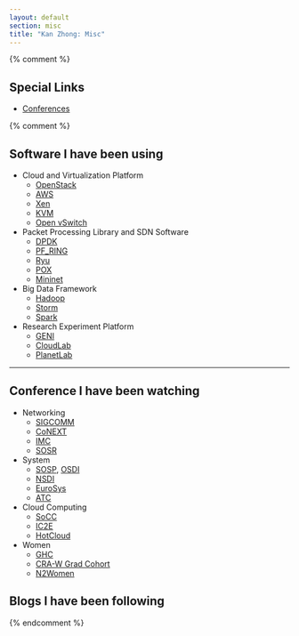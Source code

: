 ```yaml
---
layout: default
section: misc
title: "Kan Zhong: Misc"
---
```


{% comment %}
## Special Links
  * [Conferences](http://www.confsearch.org/confsearch/faces/pages/topic.jsp?sortMode=1&graphicView=true&useTextLink=0&topic=Hardware&addConfQuery=&addConfDialogVisible=true&removeConf=818%3Bfalse&dummy=)

{% comment %}

## Software I have been using
  * Cloud and Virtualization Platform
    - [OpenStack](https://www.openstack.org/)
    - [AWS](https://aws.amazon.com/)
    - [Xen](http://www.xenproject.org/)
    - [KVM](http://www.linux-kvm.org/page/Main_Page)
    - [Open vSwitch](http://openvswitch.org/)
  * Packet Processing Library and SDN Software
    - [DPDK](http://dpdk.org/)
    - [PF_RING](http://www.ntop.org/products/packet-capture/pf_ring/)
    - [Ryu](https://osrg.github.io/ryu/)
    - [POX](http://www.noxrepo.org)
    - [Mininet](http://mininet.org/)
  * Big Data Framework
    - [Hadoop](https://hadoop.apache.org/)
    - [Storm](http://storm.apache.org/)
    - [Spark](http://spark.apache.org/)
  * Research Experiment Platform
    - [GENI](https://www.geni.net/)
    - [CloudLab](http://cloudlab.us/)
    - [PlanetLab](https://www.planet-lab.org/)

---

## Conference I have been watching
  * Networking
    - [SIGCOMM](http://conferences.sigcomm.org/sigcomm/2016/)
    - [CoNEXT](http://conferences2.sigcomm.org/co-next/2015/#!/home)
    - [IMC](http://conferences.sigcomm.org/imc/2016/)
    - [SOSR](http://conferences.sigcomm.org/sosr/2016/cfp.html)
  * System
    - [SOSP](http://www.ssrc.ucsc.edu/sosp15/), [OSDI](https://www.usenix.org/conference/osdi16)
    - [NSDI](https://www.usenix.org/conference/nsdi16)
    - [EuroSys](http://eurosys16.doc.ic.ac.uk/)
    - [ATC](https://www.usenix.org/conference/atc16)
  * Cloud Computing
    - [SoCC](http://acmsocc.github.io/2015/index.html)
    - [IC2E](http://conferences.computer.org/IC2E/2016/)
    - [HotCloud](https://www.usenix.org/conference/hotcloud16)
  * Women
    - [GHC](http://ghc.anitaborg.org/)
    - [CRA-W Grad Cohort](http://cra.org/cra-w/grad-cohort-workshop/)
    - [N2Women](http://committees.comsoc.org/n2women/)

## Blogs I have been following
{% endcomment %}
